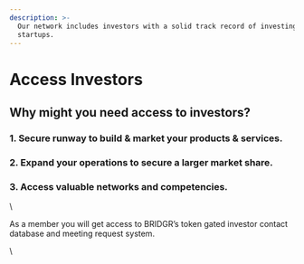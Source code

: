 ```yaml
---
description: >-
  Our network includes investors with a solid track record of investing in Web3
  startups.
---
```


# Access Investors

## Why might you need access to investors?

### 1. Secure runway to build & market your products & services.

### 2. Expand your operations to secure a larger market share.

### 3. Access valuable networks and competencies.

\


As a member you will get access to BRIDGR’s token gated investor contact database and meeting request system.

\
